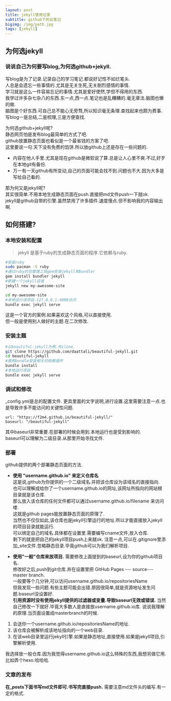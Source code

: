 ```yaml
---
layout: post
title: jekyll使用记录
subtitle: github下的云笔记
bigimg: /img/path.jpg
tags: [jekyll]
---
```


## 为何选jekyll
### 说说自己为何要写blog,为何选github+jekyll.
写blog是为了记录.记录自己的学习笔记.都说好记性不如烂笔头.  
人总是会遗忘一些事情的.尤其是无关生死,无关剧烈感情的事情.  
学习就是这么一件容易忘记的事情.尤其是爱好使然,学但不得用的东西.  
我学过许多杂七杂八的东西.东一点,西一点.笔记也是乱糟糟的.毫无章法.脑图也懒的做.  
脑图是个好东西.可自己总不能心无旁骛,所以知识毫无条理.查找起来也颇为费事.  
写blog一是总结,二是梳理,三是方便查找.

为何选github+jekyll呢?  
静态网页怕是发布blog最简单的方式了吧.  
github放置静态页面也看似是一个最省钱的方案了吧.  
这里要说一句.天下没有免费的馅饼.所以放github上还是存在一些问题的.  
- 内容在他人手里.尤其是现在github是微软说了算.总是让人心里不爽.不过,好歹在本地git有备份.  
- 万一有一天github有所变动,自己的页面可能会找不到.问题也不大.因为大多是写给自己看的.

那为何又是jekyll呢?  
其实很简单.不用本地生成静态页面在push.直接把md文件push一下就ok.  
jekyll是github自带的引擎.虽然禁用了许多插件.速度慢点.但不影响我的内容输出啊.  


## 如何搭建?
### 本地安装和配置
> jekyll 是基于ruby的生成静态页面的程序.它依赖与ruby.

```bash
#安装ruby
sudo pacman -S ruby
#通过ruby的包管理工具gem安装jekyll和bundler
gem install bundler jekyll
#新建一个jekyll目录
jekyll new my-awesome-site

cd my-awesome-site
#本地运行该项目.127.0.0.1:4000访问
bundle exec jekyll serve
```
这是一个官方的案例.如果喜欢这个风格,可以直接使用.  
但一般是使用别人做好的主题.在二次修改.  
### 安装主题
```bash
#以beautiful-jekyll为例.先clone.
git clone https://github.com/daattali/beautiful-jekyll.git
cd beautiful-jekyll
#使用bundle安装相关的依赖插件
bundle install
#本地运行项目
bundle exec jekyll serve
```
### 调试和修改
_config.yml是总的配置文件.
更具里面的文字说明,进行设置.这里需要注意一点.也是导致许多不能访问的关键性问题.  
```
url: "https://f2m4.github.io/beautiful-jekyll/"
baseurl: "/beautiful-jekyll"
```
其中baseurl非常重要.在部署的时候会用到.本地运行也是受到影响的.  
baseurl可以理解为二级目录.从那里开始寻找文件.

### 部署
github提供的两个部署静态页面的方法.  
+ **使用 "username.github.io" 来定义仓库名**  
这是说,github为你提供的一个二级域名.并把该仓库设为该域名的直接指向.  
也可以理解成给你了一个username.github.io的网址,该网址所指向的网站根目录就是该仓库.  
那么放入该仓库的任何文件都可以通过username.github.io/filename 来访问喽.  
这就是github pages能放置静态页面的原理了.  
当然也不仅仅如此,该仓库也是jekyll引擎运行的地址.所以才能直接放入jekyll的项目目录就能运行.  
可以绑定自己的域名.具体都在设置里.需要编写cname文件,放入仓库.  
剩下的就是把自己的jekyll项目push上来就ok.
注意一点,可以在.gitignore里添加_site文件.忽略静态目录.毕竟github可以为我们解析项目.  

+ **使用"一般"仓库来放项目.**
需要修改上面提到的baseurl,设为你的github项目名.  
修改好之后,push到git仓库.并在设置里把 GitHub Pages --- source---master branch.  
一般要等个几分钟,可以访问username.github.io/repositoriesName  
但我发现一些问题.有些主题可能会出错.原因很简单,就是资源地址发生问题.baseurl没设置好.  
**引用资源时没有使用jekyll提供的过滤器或变量.导致baseurl无效或错误.**
当然自己修改一下就好.毕竟大多数人是直接放username.github.io库.
说说我理解的原理.当页面设置成masterbranch的时候.
1. 会送你一个username.github.io/repositoriesName的地址.
2. 该仓库会被解析成该地址指向的一个web目录.
3. 在该web目录里运行jekyll引擎.如果是静态地址,直接使用.如果是jekyll项目,引擎解析使用.

我选择放一般仓库.因为我觉得username.github.io这么特殊的东西,我想另做它用.比如弄个hexo.哈哈哈.

### 文章的发布
**在_posts下面书写md文件即可.书写完直接push.**
需要注意md文件头的编写.有一定的格式.  


